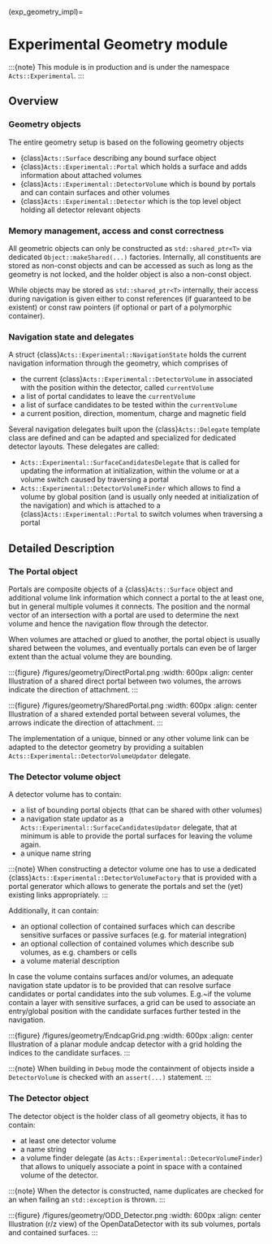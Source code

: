 (exp_geometry_impl)=

# Experimental Geometry module

:::{note}
This module is in production and is under the namespace `Acts::Experimental`.
:::

## Overview

### Geometry objects

The entire geometry setup is based on the following geometry objects

- {class}`Acts::Surface` describing any bound surface object
- {class}`Acts::Experimental::Portal` which holds a surface and adds information about attached volumes
- {class}`Acts::Experimental::DetectorVolume` which is bound by portals and can contain surfaces and other volumes
- {class}`Acts::Experimental::Detector` which is the top level object holding all detector relevant objects

### Memory management, access and const correctness

All geometric objects can only be constructed as `std::shared_ptr<T>` via dedicated `Object::makeShared(...)` factories.
Internally, all constituents are stored as non-const objects and can be accessed as such as long as the geometry is not locked, and the holder object is also a non-const object.

While objects may be stored as `std::shared_ptr<T>` internally, their access during navigation is given either to const references (if guaranteed to be existent) or const raw pointers (if optional or part of a polymorphic container).

### Navigation state and delegates

A struct {class}`Acts::Experimental::NavigationState` holds the current navigation information through the geometry, which comprises of

- the current {class}`Acts::Experimental::DetectorVolume` in associated with the position within the detector, called `currentVolume`
- a list of portal candidates to leave the `currentVolume`
- a list of surface candidates to be tested within the `currentVolume`
- a current position, direction, momentum, charge and magnetic field

Several navigation delegates built upon the {class}`Acts::Delegate` template class are defined and can be adapted and specialized for dedicated detector layouts.
These delegates are called:

- `Acts::Experimental::SurfaceCandidatesDelegate` that is called for updating the information at initialization, within the volume or at a volume switch caused by traversing a portal
- `Acts::Experimental::DetectorVolumeFinder` which allows to find a volume by global position (and is usually only needed at initialization of the navigation) and which is attached to a {class}`Acts::Experimental::Portal` to switch volumes when traversing a portal

## Detailed Description

### The Portal object

Portals are composite objects of a {class}`Acts::Surface` object and additional volume link information which connect a portal to the at least one, but in general multiple volumes it connects. The position and the normal vector of an intersection with a portal are used to determine the next volume and hence the navigation flow through the detector.

When volumes are attached or glued to another, the portal object is usually shared between the volumes, and eventually portals can even be of larger extent than the actual volume they are bounding.

:::{figure} /figures/geometry/DirectPortal.png
:width: 600px
:align: center
Illustration of a shared direct portal between two volumes, the arrows indicate the direction of attachment.
:::

:::{figure} /figures/geometry/SharedPortal.png
:width: 600px
:align: center
Illustration of a shared extended portal between several volumes, the arrows indicate the direction of attachment.
:::

The implementation of a unique, binned or any other volume link can be adapted to the detector geometry by providing a suitablen `Acts::Experimental::DetectorVolumeUpdator` delegate.

### The Detector volume object

A detector volume has to contain:

- a list of bounding portal objects (that can be shared with other volumes)
- a navigation state updator as a `Acts::Experimental::SurfaceCandidatesUpdator` delegate, that at minimum is able to provide the portal surfaces for leaving the volume again.
- a unique name string

:::{note}
When constructing a detector volume one has to use a dedicated {class}`Acts::Experimental::DetectorVolumeFactory` that is provided with a portal generator which allows to generate the portals and set the (yet) existing links appropriately.
:::

Additionally, it can contain:

- an optional collection of contained surfaces which can describe sensitive surfaces or passive surfaces (e.g. for material integration)
- an optional collection of contained volumes which describe sub volumes, as e.g. chambers or cells
- a volume material description

In case the volume contains surfaces and/or volumes, an adequate navigation state updator is to be provided that can resolve surface candidates or portal candidates into the sub volumes. E.g.~if the volume contain a layer with sensitive surfaces, a grid can be used to associate an entry/global position with the candidate surfaces further tested in the navigation.

:::{figure} /figures/geometry/EndcapGrid.png
:width: 600px
:align: center
Illustration of a planar module andcap detector with a grid holding the indices to the candidate surfaces.
:::

:::{note}
When building in `Debug` mode the containment of objects inside a `DetectorVolume` is checked with an `assert(...)` statement.
:::

### The Detector object

The detector object is the holder class of all geometry objects, it has to contain:

- at least one detector volume
- a name string
- a volume finder delegate (as `Acts::Experimental::DetecorVolumeFinder`) that allows to uniquely associate a point in space with a contained volume of the detector.

:::{note}
When the detector is constructed, name duplicates are checked for an when failing an `std::exception` is thrown.
:::

:::{figure} /figures/geometry/ODD_Detector.png
:width: 600px
:align: center
Illustration (r/z view) of the OpenDataDetector with its sub volumes, portals and contained surfaces.
:::
